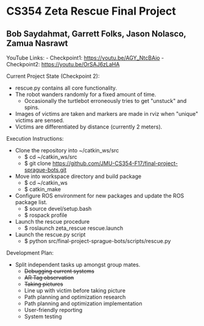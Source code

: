 # CS354 Zeta Rescue Final Project

## Bob Saydahmat, Garrett Folks, Jason Nolasco, Zamua Nasrawt

YouTube Links:
	- Checkpoint1: https://youtu.be/AGY_NtcBAio
	- Checkpoint2: https://youtu.be/OrSAJ6zLaHA

Current Project State (Checkpoint 2):
- rescue.py contains all core functionality.
- The robot wanders randomly for a fixed amount of time.
	- Occasionally the turtlebot erroneously tries to get "unstuck" and spins.
- Images of victims are taken and markers are made in rviz when "unique" victims are sensed.
- Victims are differentiated by distance (currently 2 meters).

Execution Instructions: 
- Clone the repository into ~/catkin_ws/src
	- $ cd ~/catkin_ws/src
	- $ git clone https://github.com/JMU-CS354-F17/final-project-sprague-bots.git
- Move into workspace directory and build package
	- $ cd ~/catkin_ws
	- $ catkin_make
- Configure ROS environment for new packages and update the ROS package list.
	- $ source devel/setup.bash
	- $ rospack profile
- Launch the rescue procedure
	- $ roslaunch zeta_rescue rescue.launch 
- Launch the rescue.py script
	- $ python src/final-project-sprague-bots/scripts/rescue.py

Development Plan:
- Split independent tasks up amongst group mates.
	- ~~Debugging current systems~~
	- ~~AR Tag observation~~
	- ~~Taking pictures~~
	- Line up with victim before taking picture
	- Path planning and optimization research
	- Path planning and optimization implementation
	- User-friendly reporting
	- System testing
	
